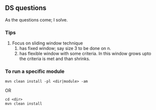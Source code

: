 ## DS questions

As the questions come; I solve.


### Tips
1. Focus on sliding window technique
   1. has fixed window; say size 3 to be done on n.
   2. has flexible window with some criteria. In this window grows upto the criteria is met and than shrinks.

### To run a specific module

```shell
mvn clean install -pl <dir|module> -am
```
OR
```shell
cd <dir>
mvn clean install
```
